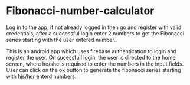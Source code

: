 # Fibonacci-number-calculator
Log in to the app,  if not already logged in then go and register with valid credentials, after a successful login enter 2 numbers to get the Fibonacci series
starting with the user entered number.. 

This is an android app which uses firebase authentication to login and register the user.
On sucessfull login, the user is directed to the home screen,  where he/she is required to enter the numbers in the input fields.
User can click on the ok button to generate the fibonacci series starting with his/her enterd numbers.
